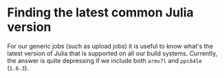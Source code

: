 # Finding the latest common Julia version

For our generic jobs (such as upload jobs) it is useful to know what's the latest version of Julia that is supported on all our build systems.  Currently, the answer is quite depressing if we include both `armv7l` and `ppc64le` (`1.6.3`).
